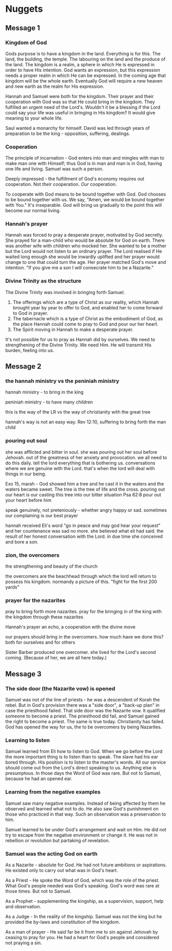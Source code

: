 # Nuggets

## Message 1

### Kingdom of God

Gods purpose is to have a kingdom in the land. Everything is for this. The land, the building, the temple. The labouring on the land and the produce of the land. The kingdom is a realm, a sphere in which He is expressed in order to have His intention. God wants an expression, but this expression needs a proper realm in which He can be expressed. In the coming age that kingdom will be the whole earth. Eventually God will require a new heaven and new earth as the realm for His expression.

Hannah and Samuel were both for the kingdom. Their prayer and their cooperation with God was so that He could bring in the kingdom. They fulfilled an urgent need of the Lord's. Wouldn't it be a blessing if the Lord could say your life was useful in bringing in His kingdom? It would give meaning to your whole life.

Saul wanted a monarchy for himself. David was led through years of preparation to be the king - opposition, suffering, dealings.

### Cooperation 

The principle of incarnation - God enters into man and mingles with man to make man one with Himself; thus God is in man and man is in God, having one life and living. Samuel was such a person.

Deeply impressed - the fulfillment of God's economy requires out cooperation. Not *their* cooperation. *Our* cooperation.

To cooperate with God means to be bound together with God. God chooses to be bound together with us. We say, "Amen, we would be bound together with You." It's inseparable. God will bring us gradually to the point this will become our normal living.

### Hannah's prayer

Hannah was forced to pray a desperate prayer, motivated by God secretly. She prayed for a man-child who would be absolute for God on earth. There was another wife with children who mocked her. She wanted to be a mother but the Lord would not listen to an ordinary prayer. The Lord realised if He waited long enough she would be inwardly uplifted and her prayer would change to one that could turn the age. Her prayer matched God's move and intention. "If you give me a son I will consecrate him to be a Nazarite."

### Divine Trinity as the structure

The Divine Trinity was involved in bringing forth Samuel.

1. The offerings which are a type of Christ as our reality, which Hannah brought year by year to offer to God, and enabled her to come forward to God in prayer.
2. The tabernacle which is a type of Christ as the embodiment of God, as the place Hannah could come to pray to God and pour our her heart.
3. The Spirit moving in Hannah to make a desperate prayer.

It's not possible for us to pray as Hannah did by ourselves. We need to strengthening of the Divine Trinity. We need Him. He will transmit His burden, feeling into us.


## Message 2
### the hannah ministry vs the peniniah ministry
hannah ministry - to bring in the king

peniniah ministry - to have many children

this is the way of the LR vs the way of christianity with the great tree

hannah's way is not an easy way. Rev 12:10, suffering to bring forth the man child

### pouring out soul
she was afflicted and bitter in soul. she was pouring out her soul before Jehovah. out of the greatness of her anxiety and provocation. we all need to do this daily. tell the lord everything that is bothering us. conversations where we are genuine with the Lord. that's when the lord will deal with things in our being.

Exo 15, marah - God showed him a tree and he cast it in the waters and the waters became sweet. The tree is the tree of life and the cross. pouring out our heart is our casting this tree into our bitter situation
Psa 62:8 pour out your heart before him

speak genuinely, not preteniously - whether angry happy or sad. sometimes our complaining is our best prayer

hannah received Eli's word "go in peace and may god hear your request" and her countenance was sad no more. she believed what eli had said. the result of her honest conversation with the Lord. in due time she conceived and bore a son.

### zion, the overcomers
the strengthening and beauty of the church

the overcomers are the beachhead through which the lord will return to possess his kingdom. normandy a picture of this. "fight for the first 200 yards"

### prayer for the nazarites
pray to bring forth more nazarites. pray for the bringing in of the king with the kingdom through these nazarites

Hannah's prayer an echo, a cooperation with the divine move

our prayers should bring in the overcomers. how much have we done this? both for ourselves and for others

Sister Barber produced one overcomer. she lived for the Lord's second coming. (Because of her, we are all here today.)


## Message 3
### The side door (the Nazarite vow) is opened
Samuel was not of the line of priests - he was a descendent of Korah the rebel. But in God's provision there was a "side door", a "back-up plan" in case the priesthood failed. That side door was the Nazarite vow. It qualified someone to become a priest. The priesthood did fail, and Samuel gained the right to become a priest. The same is true today. Christianity has failed. God has opened the way for us, the to be overcomers by being Nazarites.

### Learning to listen
Samuel learned from Eli how to listen to God. When we go before the Lord the more important thing is to listen than to speak. The slave had his ear bored through. His position is to listen to the master's words. All our service should come out from the Lord's direct speaking to us. Anything else is presumptous. In those days the Word of God was rare. But not to Samuel, because he had an opened ear.

### Learning from the negative examples
Samuel saw many negative examples. Instead of being affected by them he observed and learned what not to do. He also saw God's punishment on those who practiced in that way. Such an observation was a preservation to him.

Samuel learned to be under God's arrangement and wait on Him. He did not try to escape from the negative environment or change it. He was not in rebellion or revolution but partaking of revelation.

### Samuel was the acting God on earth
As a Nazarite - absolute for God. He had not future ambitions or aspirations. He existed only to carry out what was in God's heart.

As a Priest - He spoke the Word of God, which was the role of the priest. What God's people needed was God's speaking. God's word was rare at those times. But not to Samuel.

As a Prophet - supplementing the kingship, as a supervision, support, help and observation. 

As a Judge - In the reality of the kingship. Samuel was not the king but he provided the by-laws and constitution of the kingdom.

As a man of prayer - He said far be it from me to sin against Jehovah by ceasing to pray for you. He had a heart for God's people and considered not praying a sin.

